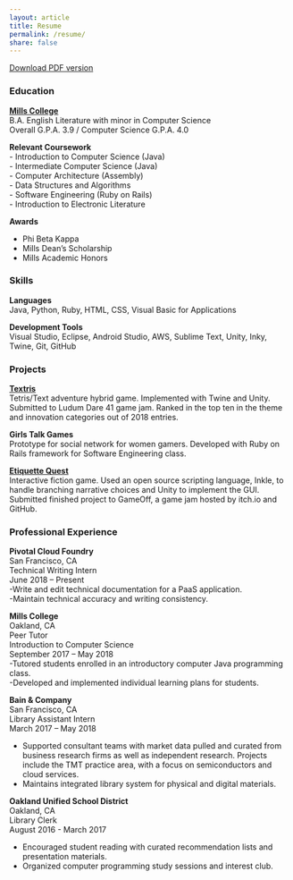 ```yaml
---
layout: article
title: Resume 
permalink: /resume/
share: false
---
```

[Download PDF version](/downloads/resume.pdf)  

### Education	

[**Mills College**](https://www.mills.edu/)   
B.A. English Literature with minor in Computer Science  
Overall G.P.A. 3.9 / Computer Science G.P.A. 4.0

**Relevant Coursework**  
	- Introduction to Computer Science (Java)  
	- Intermediate Computer Science (Java)  
	- Computer Architecture (Assembly)   
	- Data Structures and Algorithms  
	- Software Engineering (Ruby on Rails)  
	- Introduction to Electronic Literature 

**Awards**	    
- Phi Beta Kappa   
- Mills Dean’s Scholarship    
- Mills Academic Honors   

### Skills
**Languages**   
Java, Python, Ruby, HTML, CSS, Visual Basic for Applications  

**Development Tools**   
Visual Studio, Eclipse, Android Studio, AWS, Sublime Text, Unity, Inky, Twine, Git, GitHub   

### Projects	
[**Textris**](/project/textris)  
Tetris/Text adventure hybrid game. Implemented with Twine and Unity. Submitted to Ludum Dare 41 game jam. Ranked in the top ten in the theme and innovation categories out of 2018 entries.  

**Girls Talk Games**   
Prototype for social network for women gamers. Developed with Ruby on Rails framework for Software Engineering class.  

[**Etiquette Quest**](/project/etiquette-quest)        
Interactive fiction game. Used an open source scripting language, Inkle, to handle branching narrative choices and Unity to implement the GUI. Submitted finished project to GameOff, a game jam hosted by itch.io and GitHub.

	
### Professional Experience    
**Pivotal Cloud Foundry**                                  
San Francisco, CA    
Technical Writing Intern    
June 2018 – Present   
-Write and edit technical documentation for a PaaS application.   
-Maintain technical accuracy and writing consistency.         

**Mills College**                                                                     
Oakland, CA    
Peer Tutor     
Introduction to Computer Science    
September 2017 – May 2018    
-Tutored students enrolled in an introductory computer Java programming class.    
-Developed and implemented individual learning plans for students.    

**Bain & Company**                                                               
San Francisco, CA    
Library Assistant Intern     
March 2017 – May 2018    
- Supported consultant teams with market data pulled and curated from business research firms as well as independent research. Projects include the TMT practice area, with a focus on semiconductors and cloud services.       
- Maintains integrated library system for physical and digital materials.      

**Oakland Unified School District**                                       
Oakland, CA    
Library Clerk     
August 2016 - March 2017    
- Encouraged student reading with curated recommendation lists and presentation materials.    
- Organized computer programming study sessions and interest club.    